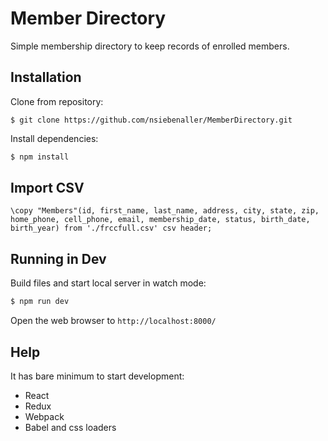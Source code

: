 # Member Directory
Simple membership directory to keep records of enrolled members.


## Installation
Clone from repository:
```
$ git clone https://github.com/nsiebenaller/MemberDirectory.git
```
Install dependencies:
```js
$ npm install
```

## Import CSV
```
\copy "Members"(id, first_name, last_name, address, city, state, zip, home_phone, cell_phone, email, membership_date, status, birth_date, birth_year) from './frccfull.csv' csv header;
```

## Running in Dev
Build files and start local server in watch mode:
```js
$ npm run dev
```
Open the web browser to `http://localhost:8000/`

## Help

It has bare minimum to start development:
* React
* Redux
* Webpack
* Babel and css loaders
